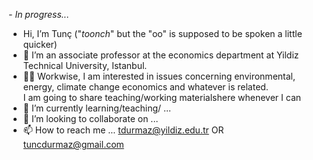_- In progress..._
- Hi, I’m Tunç ("_toonch_" but the "oo" is supposed to be spoken a little quicker)
- 👀 I’m an associate professor at the economics department at Yildiz Technical University, Istanbul. 
- :man_astronaut: Workwise, I am interested in issues concerning environmental, energy, climate change economics and whatever is related.   
  I am going to share teaching/working materialshere  whenever I can
- 🌱 I’m currently learning/teaching/ ...
- 💞️ I’m looking to collaborate on ...
- 📫 How to reach me ... tdurmaz@yildiz.edu.tr OR tuncdurmaz@gmail.com

<!---
tuncdurmaz/tuncdurmaz is a ✨ special ✨ repository because its `README.md` (this file) appears on your GitHub profile.
You can click the Preview link to take a look at your changes.
--->


